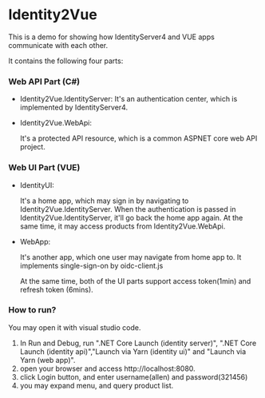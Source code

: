 # Identity2Vue
This is a demo for showing how IdentityServer4 and VUE apps communicate with each other.

It contains the following four parts:

### Web API Part (C#)
- Identity2Vue.IdentityServer: 
  It's an authentication center,  which is implemented by IdentityServer4.
  
- Identity2Vue.WebApi:

  It's a protected API resource, which is a common ASPNET core web API project. 


### Web UI Part (VUE)
- IdentityUI:

  It's a home app, which may sign in by navigating to Identity2Vue.IdentityServer. When the authentication is passed in Identity2Vue.IdentityServer, it'll go back the home app again. At the same time, it may access products from Identity2Vue.WebApi.

- WebApp:

  It's another app, which one user may navigate from home app to. It implements single-sign-on by oidc-client.js

  At the same time, both of the UI parts support access token(1min) and refresh token (6mins).

### How to run?

You may open it with visual studio code.

1. In Run and Debug, run ".NET Core Launch (identity server)", ".NET Core Launch (identity api)","Launch via Yarn (identity ui)" and "Launch via Yarn (web app)".
2. open your browser and access http://localhost:8080.
3. click Login button, and enter username(allen) and password(321456)
4. you may expand menu, and query product list.
